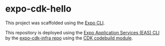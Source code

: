 # expo-cdk-hello

This project was scaffolded using the [Expo CLI](https://docs.expo.dev/workflow/expo-cli/#expo-init).


This repository is deployed using the [Expo Application Services (EAS) CLI](https://github.com/expo/eas-cli) by the [expo-cdk-infra repo](https://github.com/jmeyers91/expo-cdk-infra) using the [CDK codebuild module](https://docs.aws.amazon.com/cdk/api/v2/docs/aws-cdk-lib.aws_codebuild-readme.html).
